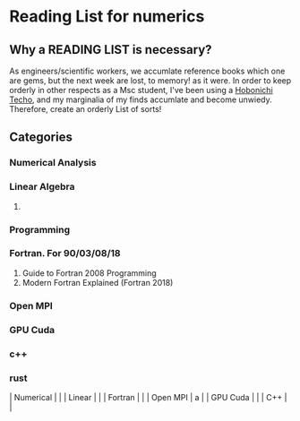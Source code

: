 # Reading List for numerics 
## Why a READING LIST is necessary?

As engineers/scientific workers, we accumlate reference books which one are gems, but the next week are lost, to memory! as it were. In order to keep orderly in other respects as a Msc student, I've been using a [Hobonichi Techo](https://www.1101.com/store/techo/en/), and my marginalia of my finds accumlate and become unwiedy. Therefore, create an orderly List of sorts!

## Categories 

### Numerical Analysis
### Linear Algebra
1. 
### Programming
### Fortran. For 90/03/08/18
1. Guide to Fortran 2008 Programming
2. Modern Fortran Explained (Fortran 2018)

### Open MPI
### GPU Cuda
### c++
### rust

| Numerical |   |
| Linear    |   |
| Fortran   |   |
| Open MPI  | a |
| GPU Cuda  |   |
| C++       |   |



